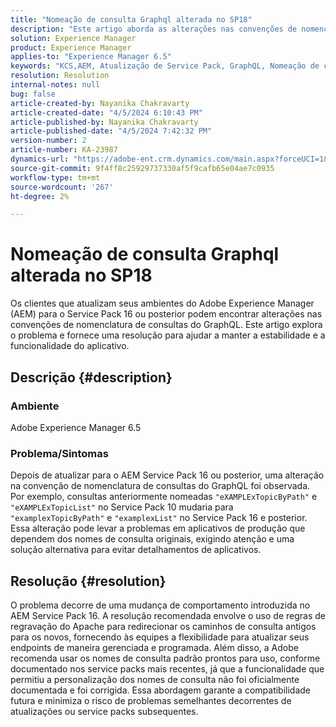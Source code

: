 ```yaml
---
title: "Nomeação de consulta Graphql alterada no SP18"
description: "Este artigo aborda as alterações nas convenções de nomenclatura de consulta do GraphQL após uma atualização para o AEM Service Pack 16 e posterior, que podem afetar a aplicação da produção"
solution: Experience Manager
product: Experience Manager
applies-to: "Experience Manager 6.5"
keywords: "KCS,AEM, Atualização de Service Pack, GraphQL, Nomeação de consulta, SP16, SP18, Impacto na produção, Regravação do Apache"
resolution: Resolution
internal-notes: null
bug: false
article-created-by: Nayanika Chakravarty
article-created-date: "4/5/2024 6:10:43 PM"
article-published-by: Nayanika Chakravarty
article-published-date: "4/5/2024 7:42:32 PM"
version-number: 2
article-number: KA-23987
dynamics-url: "https://adobe-ent.crm.dynamics.com/main.aspx?forceUCI=1&pagetype=entityrecord&etn=knowledgearticle&id=861ce2ce-77f3-ee11-904c-6045bd006704"
source-git-commit: 9f4ff8c25929737330af5f9cafb65e04ae7c0935
workflow-type: tm+mt
source-wordcount: '267'
ht-degree: 2%

---
```


# Nomeação de consulta Graphql alterada no SP18


Os clientes que atualizam seus ambientes do Adobe Experience Manager (AEM) para o Service Pack 16 ou posterior podem encontrar alterações nas convenções de nomenclatura de consultas do GraphQL. Este artigo explora o problema e fornece uma resolução para ajudar a manter a estabilidade e a funcionalidade do aplicativo.

## Descrição {#description}


### Ambiente

Adobe Experience Manager 6.5

### Problema/Sintomas

Depois de atualizar para o AEM Service Pack 16 ou posterior, uma alteração na convenção de nomenclatura de consultas do GraphQL foi observada. Por exemplo, consultas anteriormente nomeadas `"eXAMPLExTopicByPath"` e `"eXAMPLExTopicList"` no Service Pack 10 mudaria para `"examplexTopicByPath"` e `"examplexList"` no Service Pack 16 e posterior. Essa alteração pode levar a problemas em aplicativos de produção que dependem dos nomes de consulta originais, exigindo atenção e uma solução alternativa para evitar detalhamentos de aplicativos.


## Resolução {#resolution}


O problema decorre de uma mudança de comportamento introduzida no AEM Service Pack 16. A resolução recomendada envolve o uso de regras de regravação do Apache para redirecionar os caminhos de consulta antigos para os novos, fornecendo às equipes a flexibilidade para atualizar seus endpoints de maneira gerenciada e programada. Além disso, a Adobe recomenda usar os nomes de consulta padrão prontos para uso, conforme documentado nos service packs mais recentes, já que a funcionalidade que permitiu a personalização dos nomes de consulta não foi oficialmente documentada e foi corrigida. Essa abordagem garante a compatibilidade futura e minimiza o risco de problemas semelhantes decorrentes de atualizações ou service packs subsequentes.
